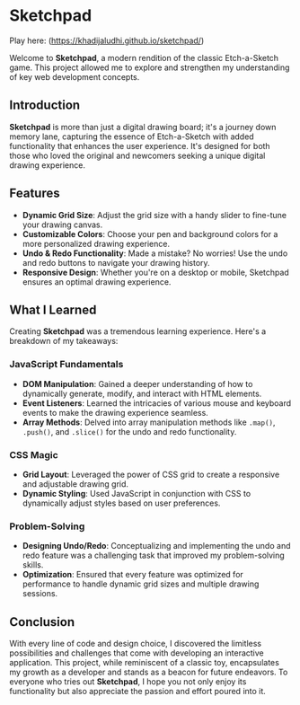 # Sketchpad

Play here: (https://khadijaludhi.github.io/sketchpad/)

Welcome to **Sketchpad**, a modern rendition of the classic Etch-a-Sketch game. 
This project allowed me to explore and strengthen my understanding of key web development concepts.


## Introduction
**Sketchpad** is more than just a digital drawing board; it's a journey down memory lane, capturing the essence of Etch-a-Sketch with added functionality that enhances the user experience. It's designed for both those who loved the original and newcomers seeking a unique digital drawing experience.

## Features
- **Dynamic Grid Size**: Adjust the grid size with a handy slider to fine-tune your drawing canvas.
- **Customizable Colors**: Choose your pen and background colors for a more personalized drawing experience.
- **Undo & Redo Functionality**: Made a mistake? No worries! Use the undo and redo buttons to navigate your drawing history.
- **Responsive Design**: Whether you're on a desktop or mobile, Sketchpad ensures an optimal drawing experience.

## What I Learned
Creating **Sketchpad** was a tremendous learning experience. Here's a breakdown of my takeaways:

### JavaScript Fundamentals
- **DOM Manipulation**: Gained a deeper understanding of how to dynamically generate, modify, and interact with HTML elements.
- **Event Listeners**: Learned the intricacies of various mouse and keyboard events to make the drawing experience seamless.
- **Array Methods**: Delved into array manipulation methods like `.map()`, `.push()`, and `.slice()` for the undo and redo functionality.

### CSS Magic
- **Grid Layout**: Leveraged the power of CSS grid to create a responsive and adjustable drawing grid.
- **Dynamic Styling**: Used JavaScript in conjunction with CSS to dynamically adjust styles based on user preferences.

### Problem-Solving
- **Designing Undo/Redo**: Conceptualizing and implementing the undo and redo feature was a challenging task that improved my problem-solving skills.
- **Optimization**: Ensured that every feature was optimized for performance to handle dynamic grid sizes and multiple drawing sessions.

## Conclusion
 With every line of code and design choice, I discovered the limitless possibilities and challenges that come with developing an interactive application. This project, while reminiscent of a classic toy, encapsulates my growth as a developer and stands as a beacon for future endeavors. To everyone who tries out **Sketchpad**, I hope you not only enjoy its functionality but also appreciate the passion and effort poured into it.
